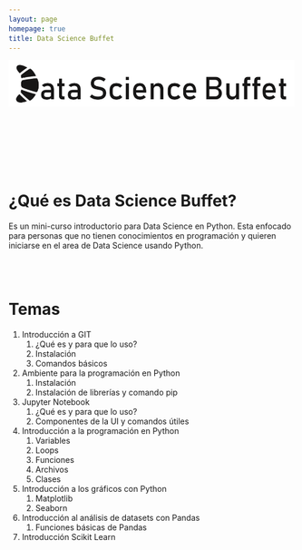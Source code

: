 ```yaml
---
layout: page
homepage: true
title: Data Science Buffet
---
```


![Data Science Buffet](./assets/img/logo.png)

#

<br><br><br><br>

# ¿Qué es Data Science Buffet?

Es un mini-curso introductorio para Data Science en Python. Esta enfocado para personas que no tienen conocimientos en programación y quieren iniciarse en el area de Data Science usando Python.

<br><br>

# Temas

1. Introducción a GIT
   1. ¿Qué es y para que lo uso?
   2. Instalación
   3. Comandos básicos
2. Ambiente para la programación en Python 
   1. Instalación
   2. Instalación de librerías y comando pip
3. Jupyter Notebook
   1. ¿Qué es y para que lo uso?
   2. Componentes de la UI y comandos útiles
4. Introducción a la programación en Python
   1. Variables
   2. Loops
   3. Funciones
   4. Archivos
   5. Clases
5. Introducción a los gráficos con Python
   1. Matplotlib
   2. Seaborn
6. Introducción al análisis de datasets con Pandas
   1. Funciones básicas de Pandas
7. Introducción Scikit Learn

